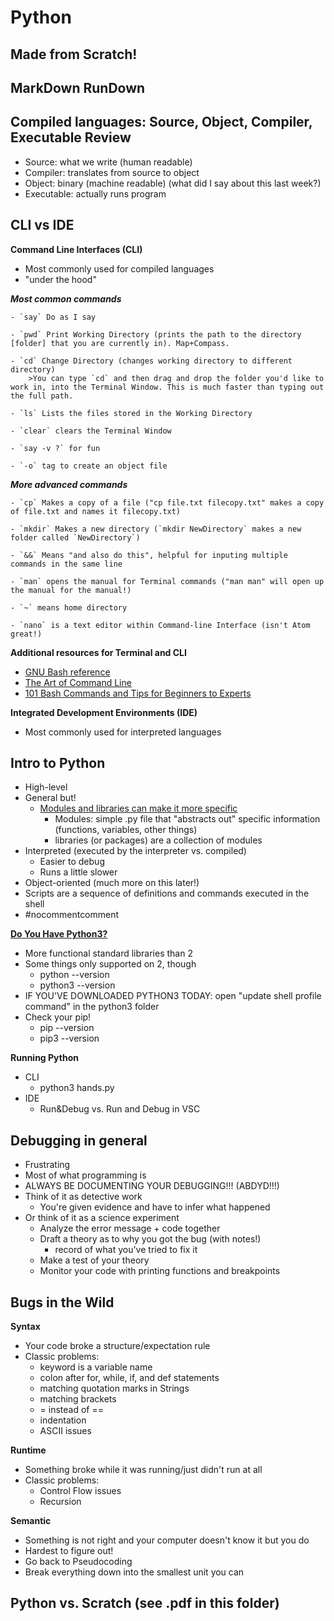 # Python

## Made from Scratch!

## MarkDown RunDown

## Compiled languages: Source, Object, Compiler, Executable Review
- Source: what we write (human readable)
- Compiler: translates from source to object
- Object: binary (machine readable) (what did I say about this last week?)
- Executable: actually runs program

## CLI vs IDE

**Command Line Interfaces (CLI)**
- Most commonly used for compiled languages
- "under the hood"

***Most common commands***

	- `say` Do as I say

	- `pwd` Print Working Directory (prints the path to the directory [folder] that you are currently in). Map+Compass.

	- `cd` Change Directory (changes working directory to different directory)
		>You can type `cd` and then drag and drop the folder you'd like to work in, into the Terminal Window. This is much faster than typing out the full path.

	- `ls` Lists the files stored in the Working Directory

	- `clear` clears the Terminal Window

	- `say -v ?` for fun

	- `-o` tag to create an object file

***More advanced commands***

	- `cp` Makes a copy of a file ("cp file.txt filecopy.txt" makes a copy of file.txt and names it filecopy.txt)

	- `mkdir` Makes a new directory (`mkdir NewDirectory` makes a new folder called `NewDirectory`)

	- `&&` Means "and also do this", helpful for inputing multiple commands in the same line

	- `man` opens the manual for Terminal commands ("man man" will open up the manual for the manual!)

	- `~` means home directory

	- `nano` is a text editor within Command-line Interface (isn't Atom great!)

**Additional resources for Terminal and CLI**
- [GNU Bash reference](http://www.gnu.org/software/bash/manual/bashref.html)
- [The Art of Command Line](https://github.com/jlevy/the-art-of-command-line)
- [101 Bash Commands and Tips for Beginners to Experts](https://dev.to/awwsmm/101-bash-commands-and-tips-for-beginners-to-experts-30je)

**Integrated Development Environments (IDE)**
- Most commonly used for interpreted languages

## Intro to Python
- High-level
- General but!
	- [Modules and libraries can make it more specific](https://wiki.python.org/moin/UsefulModules)
		- Modules: simple .py file that "abstracts out" specific information (functions, variables, other things)
		- libraries (or packages) are a collection of modules
- Interpreted (executed by the interpreter vs. compiled)
  - Easier to debug
  - Runs a little slower
- Object-oriented (much more on this later!)
- Scripts are a sequence of definitions and commands executed in the shell
- #nocommentcomment

**[Do You Have Python3?](https://www.python.org/downloads/)**

- More functional standard libraries than 2
- Some things only supported on 2, though
  - python --version
  - python3 --version
- IF YOU'VE DOWNLOADED PYTHON3 TODAY: open "update shell profile command" in the python3 folder
- Check your pip!
	- pip --version
	- pip3 --version

**Running Python**

  - CLI
    - python3 hands.py
  - IDE
	- Run&Debug vs. Run and Debug in VSC

## Debugging in general
- Frustrating
- Most of what programming is
- ALWAYS BE DOCUMENTING YOUR DEBUGGING!!! (ABDYD!!!)
- Think of it as detective work
	- You're given evidence  and have to infer what happened
- Or think of it as a science experiment
	- Analyze the error message + code together
	- Draft a theory as to why you got the bug (with notes!)
		- record of what you've tried to fix it
	- Make a test of your theory
	- Monitor your code with printing functions and breakpoints

## Bugs in the Wild

**Syntax**

- Your code broke a structure/expectation rule
- Classic problems:
	- keyword is a variable name
	- colon after for, while, if, and def statements
	- matching quotation marks in Strings
	- matching brackets
	- = instead of ==
	- indentation
	- ASCII issues

**Runtime**

- Something broke while it was running/just didn't run at all
- Classic problems:
	- Control Flow issues
	- Recursion

**Semantic**

- Something is not right and your computer doesn't know it but you do
- Hardest to figure out!
- Go back to Pseudocoding
- Break everything down into the smallest unit you can

## Python vs. Scratch (see .pdf in this folder)
